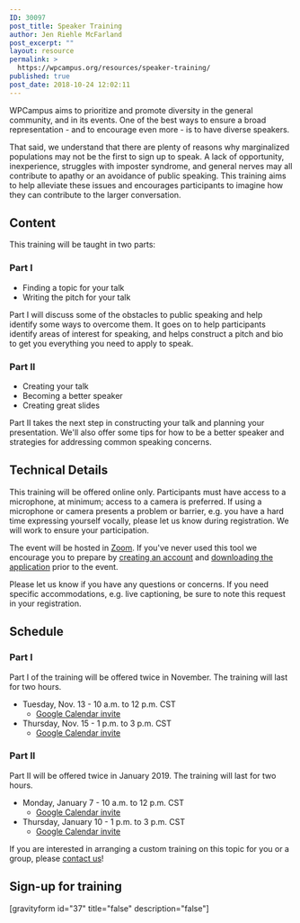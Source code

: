 ```yaml
---
ID: 30097
post_title: Speaker Training
author: Jen Riehle McFarland
post_excerpt: ""
layout: resource
permalink: >
  https://wpcampus.org/resources/speaker-training/
published: true
post_date: 2018-10-24 12:02:11
---
```

WPCampus aims to prioritize and promote diversity in the general community, and in its events. One of the best ways to ensure a broad representation - and to encourage even more - is to have diverse speakers.

That said, we understand that there are plenty of reasons why marginalized populations may not be the first to sign up to speak. A lack of opportunity, inexperience, struggles with imposter syndrome, and general nerves may all contribute to apathy or an avoidance of public speaking. This training aims to help alleviate these issues and encourages participants to imagine how they can contribute to the larger conversation.
<h2>Content</h2>
This training will be taught in two parts:
<h3>Part I</h3>
<ul>
 	<li>Finding a topic for your talk</li>
 	<li>Writing the pitch for your talk</li>
</ul>
Part I will discuss some of the obstacles to public speaking and help identify some ways to overcome them. It goes on to help participants identify areas of interest for speaking, and helps construct a pitch and bio to get you everything you need to apply to speak.
<h3>Part II</h3>
<ul>
 	<li>Creating your talk</li>
 	<li>Becoming a better speaker</li>
 	<li>Creating great slides</li>
</ul>
Part II takes the next step in constructing your talk and planning your presentation. We'll also offer some tips for how to be a better speaker and strategies for addressing common speaking concerns.
<h2>Technical Details</h2>
This training will be offered online only. Participants must have access to a microphone, at minimum; access to a camera is preferred. If using a microphone or camera presents a problem or barrier, e.g. you have a hard time expressing yourself vocally, please let us know during registration. We will work to ensure your participation.

The event will be hosted in <a href="https://zoom.us/">Zoom</a>. If you've never used this tool we encourage you to prepare by <a href="https://zoom.us/signup">creating an account</a> and <a href="https://zoom.us/download#client_4meeting">downloading the application</a> prior to the event.

Please let us know if you have any questions or concerns. If you need specific accommodations, e.g. live captioning, be sure to note this request in your registration.
<h2>Schedule</h2>
<h3>Part I</h3>
Part I of the training will be offered twice in November. The training will last for two hours.
<ul>
 	<li>Tuesday, Nov. 13 - 10 a.m. to 12 p.m. CST
<ul>
 	<li><a href="https://calendar.google.com/event?action=TEMPLATE&amp;tmeid=M2Z2cWprN2JjN2I1aDhxaDB0aXIycjZ2b3IgM2Q2cGc3ZDF0cWZnZHJpcTQwbG1hMnY3ZDRAZw&amp;tmsrc=3d6pg7d1tqfgdriq40lma2v7d4%40group.calendar.google.com">Google Calendar invite</a></li>
</ul>
</li>
 	<li>Thursday, Nov. 15 - 1 p.m. to 3 p.m. CST
<ul>
 	<li><a href="https://calendar.google.com/event?action=TEMPLATE&amp;tmeid=Nmt1NXMyaXJnbHI5bThrZWYxZTk2MXJvZWIgM2Q2cGc3ZDF0cWZnZHJpcTQwbG1hMnY3ZDRAZw&amp;tmsrc=3d6pg7d1tqfgdriq40lma2v7d4%40group.calendar.google.com">Google Calendar invite</a></li>
</ul>
</li>
</ul>
<h3>Part II</h3>
Part II will be offered twice in January 2019. The training will last for two hours.
<ul>
 	<li>Monday, January 7 - 10 a.m. to 12 p.m. CST
<ul>
 	<li><a href="https://calendar.google.com/event?action=TEMPLATE&amp;tmeid=MGN0cTF2YWdvZG0zcWQ2NnFyODdwZzlqdXUgM2Q2cGc3ZDF0cWZnZHJpcTQwbG1hMnY3ZDRAZw&amp;tmsrc=3d6pg7d1tqfgdriq40lma2v7d4%40group.calendar.google.com">Google Calendar invite</a></li>
</ul>
</li>
 	<li>Thursday, January 10 - 1 p.m. to 3 p.m. CST
<ul>
 	<li><a href="https://calendar.google.com/event?action=TEMPLATE&amp;tmeid=NnE4NGw3ajV0M21uNGxjcWUyYjl1aGtjcjYgM2Q2cGc3ZDF0cWZnZHJpcTQwbG1hMnY3ZDRAZw&amp;tmsrc=3d6pg7d1tqfgdriq40lma2v7d4%40group.calendar.google.com">Google Calendar invite</a></li>
</ul>
</li>
</ul>
If you are interested in arranging a custom training on this topic for you or a group, please <a href="https://wpcampus.org/contact/">contact us</a>!
<h2>Sign-up for training</h2>
[gravityform id="37" title="false" description="false"]